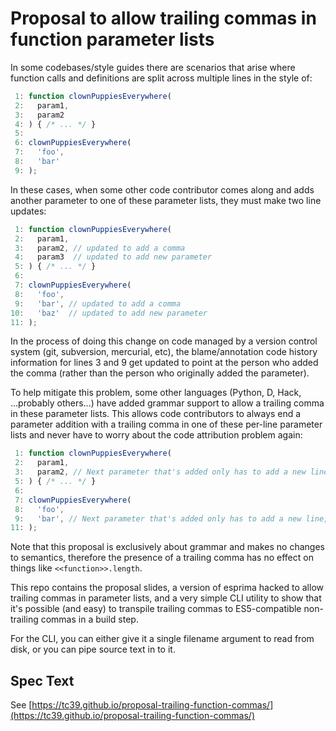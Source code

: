 # Proposal to allow trailing commas in function parameter lists

In some codebases/style guides there are scenarios that arise where function calls and definitions are split across multiple lines in the style of:

```js
 1: function clownPuppiesEverywhere(
 2:   param1,
 3:   param2
 4: ) { /* ... */ }
 5: 
 6: clownPuppiesEverywhere(
 7:   'foo',
 8:   'bar'
 9: );
```

In these cases, when some other code contributor comes along and adds another parameter to one of these parameter lists, they must make two line updates:

```js
 1: function clownPuppiesEverywhere(
 2:   param1,
 3:   param2, // updated to add a comma
 4:   param3  // updated to add new parameter
 5: ) { /* ... */ }
 6: 
 7: clownPuppiesEverywhere(
 8:   'foo',
 9:   'bar', // updated to add a comma
10:   'baz'  // updated to add new parameter
11: );
```

In the process of doing this change on code managed by a version control system (git, subversion, mercurial, etc), the blame/annotation code history information for lines 3 and 9 get updated to point at the person who added the comma (rather than the person who originally added the parameter).

To help mitigate this problem, some other languages (Python, D, Hack, ...probably others...) have added grammar support to allow a trailing comma in these parameter lists. This allows code contributors to always end a parameter addition with a trailing comma in one of these per-line parameter lists and never have to worry about the code attribution problem again:

```js
 1: function clownPuppiesEverywhere(
 2:   param1,
 3:   param2, // Next parameter that's added only has to add a new line, not modify this line
 5: ) { /* ... */ }
 6: 
 7: clownPuppiesEverywhere(
 8:   'foo',
 9:   'bar', // Next parameter that's added only has to add a new line, not modify this line
11: );
```

Note that this proposal is exclusively about grammar and makes no changes to semantics, therefore the presence of a trailing comma has no effect on things like `<<function>>.length`.

This repo contains the proposal slides, a version of esprima hacked to allow trailing commas in parameter lists, and a very simple CLI utility to show that it's possible (and easy) to transpile trailing commas to ES5-compatible non-trailing commas in a build step.

For the CLI, you can either give it a single filename argument to read from disk, or you can pipe source text in to it.

## Spec Text

See [https://tc39.github.io/proposal-trailing-function-commas/](https://tc39.github.io/proposal-trailing-function-commas/)
